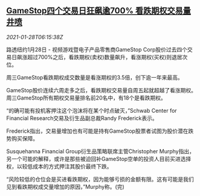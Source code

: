 <!--1611814998000-->
[GameStop四个交易日狂飙逾700% 看跌期权交易量井喷](https://cn.reuters.com/article/gamestop-rally-0128-thur-idCNKBS29X0M8)
------

<div><i>2021-01-28T06:15:38Z</i></div><p>路透纽约1月28日 - 视频游戏暨电子产品零售商GameStop Corp股价过去四个交易日飙涨超过700%之后，看跌期权(卖权)数量飙升，看涨期权(买权)则退居次位。</p><p>周三GameStop看跌期权成交数量是看涨期权的3.5倍，创下逾一年来最高。</p><p>GameStop股价连续六周走多之后，看跌期权交易量自周五起就超越了看涨期权。周三GameStop所有期权交易量排名前20名中，有18个是看跌期权。</p><p>“的确可能有投机客押注这个泡沫将在某个时点破灭，”Schwab Center for Financial Research交易及衍生品副总裁Randy Frederick表示。</p><p>Frederick指出，交易量增加也有可能是持有GameStop股票者试图为股价潜在跌势购买保障。</p><p>Susquehanna Financial Group衍生品策略联席主管Christopher Murphy指出，另一个可能的解释，或许是那些被迫回补GameStop空单的投资人目前买进选择权，以较低成本的方式押注其股价最终下跌。</p><p>“风险较低的仓位会是买进看跌期权，因为能够亏损的金额有限。这有可能是我们见到看跌期权成交量增加的原因，”Murphy称。(完)</p>
